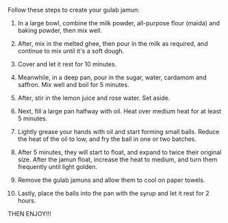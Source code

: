 Follow these steps to create your gulab jamun:

1. In a large bowl, combine the milk powder, all-purpose flour (maida) and baking powder, then mix well.
2. After, mix in the melted ghee, then pour in the milk as required, and continue to mix until it's a soft dough. 
3. Cover and let it rest for 10 minutes.

4. Meanwhile, in a deep pan, pour in the sugar, water, cardamom and saffron. Mix well and boil for 5 minutes.
5. After, stir in the lemon juice and rose water. Set aside.

6. Next, fill a large pan halfway with oil. Heat over medium heat for at least 5 minutes.
7. Lightly grease your hands with oil and start forming small balls. Reduce the heat of the oil to low, and fry the ball in one or two batches.
8. After 5 minutes, they will start to float, and expand to twice their original size. After the jamun float, increase the heat to medium, and turn them frequently until light golden.
9. Remove the gulab jamuns and allow them to cool on paper towels.

10. Lastly, place the balls into the pan with the syrup and let it rest for 2 hours. 

THEN ENJOY!!!

